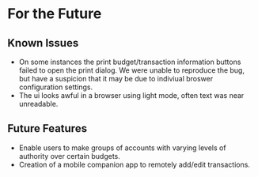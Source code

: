 # For the Future

## Known Issues
- On some instances the print budget/transaction information buttons failed to open the print dialog. We were unable to reproduce the bug, but have a suspicion that it may be due to indiviual broswer configuration settings.
- The ui looks awful in a browser using light mode, often text was near unreadable.

## Future Features

- Enable users to make groups of accounts with varying levels of authority over certain budgets.
- Creation of a mobile companion app to remotely add/edit transactions.
